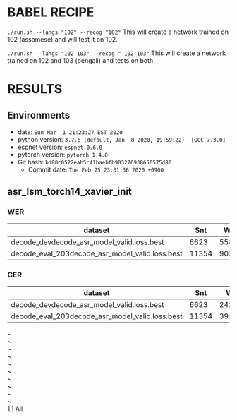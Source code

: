 # BABEL RECIPE

`./run.sh --langs "102" --recog "102"`
  This will create a network trained on 102 (assamese) and will test it on 102.

`./run.sh --langs "102 103" --recog " 102 103"`
  This will create a network trained on 102 and 103 (bengali) and tests on both.

<!-- Generated by scripts/utils/show_asr_result.sh -->
# RESULTS
## Environments
- date: `Sun Mar  1 21:23:27 EST 2020`
- python version: `3.7.6 (default, Jan  8 2020, 19:59:22)  [GCC 7.3.0]`
- espnet version: `espnet 0.6.0`
- pytorch version: `pytorch 1.4.0`
- Git hash: `bd80c0522eab5c41baebfb903276938650575d80`
  - Commit date: `Tue Feb 25 23:31:36 2020 +0900`

## asr_lsm_torch14_xavier_init
### WER

|dataset|Snt|Wrd|Corr|Sub|Del|Ins|Err|S.Err|
|---|---|---|---|---|---|---|---|---|
|decode_devdecode_asr_model_valid.loss.best|6623|55847|31.1|53.9|15.0|5.0|74.0|88.6|
|decode_eval_203decode_asr_model_valid.loss.best|11354|90303|30.0|53.9|16.1|5.3|75.3|89.3|

### CER

|dataset|Snt|Wrd|Corr|Sub|Del|Ins|Err|S.Err|
|---|---|---|---|---|---|---|---|---|
|decode_devdecode_asr_model_valid.loss.best|6623|242345|59.9|14.7|25.4|4.4|44.6|89.4|
|decode_eval_203decode_asr_model_valid.loss.best|11354|391474|58.3|15.2|26.6|4.5|46.2|90.0|

~                                                                                                 
~                                                                                                 
~                                                                                                 
~                                                                                                 
~                                                                                                 
~                                                                                                 
~                                                                                                 
~                                                                                                 
~                                                                                                 
~                                                                                                 
                                                                                1,1           All
